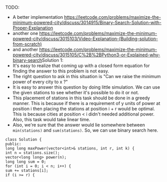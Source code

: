 TODO:
​
- A better implementation https://leetcode.com/problems/maximize-the-minimum-powered-city/discuss/3014915/Binary-Search-Solution-with-Proper-Explanation
- another one https://leetcode.com/problems/maximize-the-minimum-powered-city/discuss/3015103/Video-Explanation-(Building-solution-from-scratch)
- and another https://leetcode.com/problems/maximize-the-minimum-powered-city/discuss/3015105/C%2B%2BPython3-or-Explained-why-binary-search
​
Solution 1:
​
- It's easy to realize that coming up with a closed form equation for finding the answer to this problem is not easy.
- The right question to ask in this situation is "Can we raise the minimum power of every city to x ?"
- It is easy to answer this question by doing little simulation. We can use the given stations to see whether it's possible to do it or not.
- This placement of stations in this task should be done in a greedy manner. This is because if there is a requirement of y units of power at position i then placing the stations at position i + r would be optimal. This is because cities at position < i didn't needed additional power. Also, this task would take linear time.
- Also, we're sure that the answer would lie somewhere between `min(stations)` and `sum(stations)`. So, we can use binary search here.
​
```
class Solution {
public:
long long maxPower(vector<int>& stations, int r, int k) {
int n = stations.size();
vector<long long> power(n);
long long sum = 0;
for (int i = 0; i < n; i++) {
sum += stations[i];
if (i >= r) {